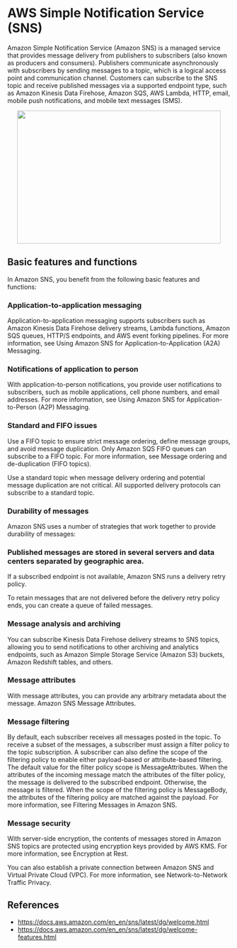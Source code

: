 # AWS Simple Notification Service (SNS)

Amazon Simple Notification Service (Amazon SNS) is a managed service that provides message delivery from publishers to subscribers (also known as producers and consumers). Publishers communicate asynchronously with subscribers by sending messages to a topic, which is a logical access point and communication channel. Customers can subscribe to the SNS topic and receive published messages via a supported endpoint type, such as Amazon Kinesis Data Firehose, Amazon SQS, AWS Lambda, HTTP, email, mobile push notifications, and mobile text messages (SMS).

<p align="center">
  <img width="460" height="300" src="https://github.com/dimasx010/knowledge/assets/105082657/3fc37c2d-0b04-4015-b05f-181bc5483ae3">
</p>

## Basic features and functions

In Amazon SNS, you benefit from the following basic features and functions:

### Application-to-application messaging

Application-to-application messaging supports subscribers such as Amazon Kinesis Data Firehose delivery streams, Lambda functions, Amazon SQS queues, HTTP/S endpoints, and AWS event forking pipelines. For more information, see Using Amazon SNS for Application-to-Application (A2A) Messaging.

### Notifications of application to person

With application-to-person notifications, you provide user notifications to subscribers, such as mobile applications, cell phone numbers, and email addresses. For more information, see Using Amazon SNS for Application-to-Person (A2P) Messaging.

### Standard and FIFO issues

Use a FIFO topic to ensure strict message ordering, define message groups, and avoid message duplication. Only Amazon SQS FIFO queues can subscribe to a FIFO topic. For more information, see Message ordering and de-duplication (FIFO topics).

Use a standard topic when message delivery ordering and potential message duplication are not critical. All supported delivery protocols can subscribe to a standard topic.

### Durability of messages

Amazon SNS uses a number of strategies that work together to provide durability of messages:

### Published messages are stored in several servers and data centers separated by geographic area.

If a subscribed endpoint is not available, Amazon SNS runs a delivery retry policy.

To retain messages that are not delivered before the delivery retry policy ends, you can create a queue of failed messages.

### Message analysis and archiving

You can subscribe Kinesis Data Firehose delivery streams to SNS topics, allowing you to send notifications to other archiving and analytics endpoints, such as Amazon Simple Storage Service (Amazon S3) buckets, Amazon Redshift tables, and others.

### Message attributes

With message attributes, you can provide any arbitrary metadata about the message. Amazon SNS Message Attributes.

### Message filtering

By default, each subscriber receives all messages posted in the topic. To receive a subset of the messages, a subscriber must assign a filter policy to the topic subscription. A subscriber can also define the scope of the filtering policy to enable either payload-based or attribute-based filtering. The default value for the filter policy scope is MessageAttributes. When the attributes of the incoming message match the attributes of the filter policy, the message is delivered to the subscribed endpoint. Otherwise, the message is filtered. When the scope of the filtering policy is MessageBody, the attributes of the filtering policy are matched against the payload. For more information, see Filtering Messages in Amazon SNS.

### Message security

With server-side encryption, the contents of messages stored in Amazon SNS topics are protected using encryption keys provided by AWS KMS. For more information, see Encryption at Rest.

You can also establish a private connection between Amazon SNS and Virtual Private Cloud (VPC). For more information, see Network-to-Network Traffic Privacy.

## References
- https://docs.aws.amazon.com/en_en/sns/latest/dg/welcome.html
- https://docs.aws.amazon.com/en_en/sns/latest/dg/welcome-features.html
